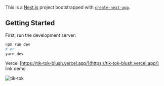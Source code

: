 This is a [Next.js](https://nextjs.org/) project bootstrapped with [`create-next-app`](https://github.com/vercel/next.js/tree/canary/packages/create-next-app).

## Getting Started

First, run the development server:

```bash
npm run dev
# or
yarn dev
```

Vercel [https://tik-tok-blush.vercel.app/](https://tik-tok-blush.vercel.app/) link demo

![tik-tok](https://res.cloudinary.com/dxjsfcbi1/image/upload/v1668530566/civ7go43z2h9g7vedbuh.png)
